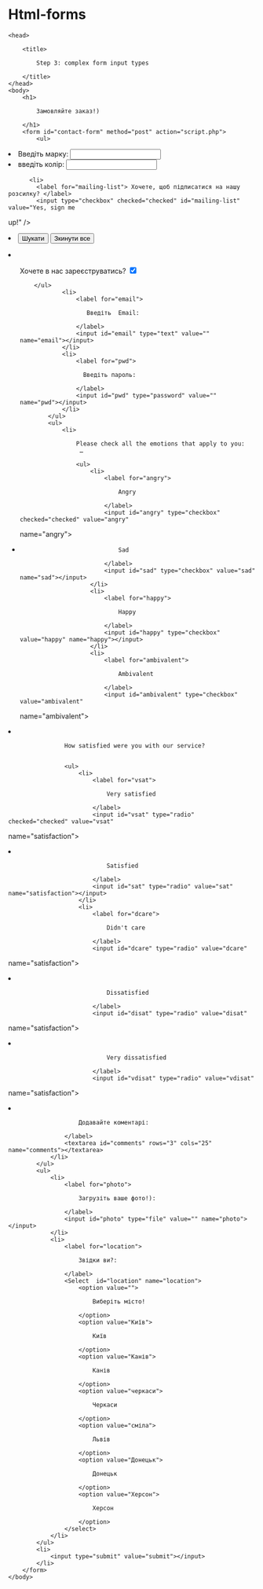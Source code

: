Html-forms
==========

<!DOCTYPE html>

<html lang="en-GB">

    <head>
       
        <title>

            Step 3: complex form input types

        </title>
    </head>
    <body>
        <h1>

            Замовляйте заказ!)

        </h1>
        <form id="contact-form" method="post" action="script.php">
            <ul>
                

<li>
	        <label for="Введіть марку">Введіть марку:</label>
	        <input type="text" name="Введіть марку" id="Введіть марку" value="" />
	      </li>
	      <li>
	        <label for="введіть колір">введіть колір:</label>
	        <input type="text" name="введіть колір" id="введіть колір" value="" />
	      </li>
	      
	      <li>
	        <label for="mailing-list"> Хочете, щоб підписатися на нашу розсилку? </label>
	        <input type="checkbox" checked="checked" id="mailing-list" value="Yes, sign me 

up!" />
	      </li>
	      <li>
	        <input type="submit" value="Шукати" />
	        <input type="reset" value="Зкинути все" />
	      </li>

<li>
</ul><ul></ul><ul>
	        <label for="mailing-list"> Хочете в нас зареєструватись? </label>
	        <input type="checkbox" checked="checked" id="mailing-list" value="Yes, sign me 

up!" />
	      </li>


	    </ul>
                <li>
                    <label for="email">

                       Введіть  Email:

                    </label>
                    <input id="email" type="text" value="" name="email"></input>
                </li>
                <li>
                    <label for="pwd">

                      Введіть пароль:

                    </label>
                    <input id="pwd" type="password" value="" name="pwd"></input>
                </li>
            </ul>
            <ul>
                <li>

                    Please check all the emotions that apply to you:
                     …

                    <ul>
                        <li>
                            <label for="angry">

                                Angry

                            </label>
                            <input id="angry" type="checkbox" checked="checked" value="angry" 

name="angry"></input>
                        </li>
                        <li>
                            <label for="sad">

                                Sad

                            </label>
                            <input id="sad" type="checkbox" value="sad" name="sad"></input>
                        </li>
                        <li>
                            <label for="happy">

                                Happy

                            </label>
                            <input id="happy" type="checkbox" value="happy" name="happy"></input>
                        </li>
                        <li>
                            <label for="ambivalent">

                                Ambivalent

                            </label>
                            <input id="ambivalent" type="checkbox" value="ambivalent" 

name="ambivalent"></input>
                        </li>
                    </ul>
                </li>
                <li>

                    How satisfied were you with our service?
                        

                    <ul>
                        <li>
                            <label for="vsat">

                                Very satisfied

                            </label>
                            <input id="vsat" type="radio" checked="checked" value="vsat" 

name="satisfaction"></input>
                        </li>
                        <li>
                            <label for="sat">

                                Satisfied

                            </label>
                            <input id="sat" type="radio" value="sat" name="satisfaction"></input>
                        </li>
                        <li>
                            <label for="dcare">

                                Didn't care

                            </label>
                            <input id="dcare" type="radio" value="dcare" 

name="satisfaction"></input>
                        </li>
                        <li>
                            <label for="disat">

                                Dissatisfied

                            </label>
                            <input id="disat" type="radio" value="disat" 

name="satisfaction"></input>
                        </li>
                        <li>
                            <label for="vdisat">

                                Very dissatisfied

                            </label>
                            <input id="vdisat" type="radio" value="vdisat" 

name="satisfaction"></input>
                        </li>
                    </ul>
                </li>
                <li>
                    <label for="comments">

                        Додавайте коментарі:

                    </label>
                    <textarea id="comments" rows="3" cols="25" name="comments"></textarea>
                </li>
            </ul>
            <ul>
                <li>
                    <label for="photo">

                        Загрузіть ваше фото!):

                    </label>
                    <input id="photo" type="file" value="" name="photo"></input>
                </li>
                <li>
                    <label for="location">

                        Звідки ви?:

                    </label>
                    <Select  id="location" name="location">
                        <option value="">

                            Виберіть місто!

                        </option>
                        <option value="Київ">

                            Київ

                        </option>
                        <option value="Канів">

                            Канів

                        </option>
                        <option value="черкаси">

                            Черкаси

                        </option>
                        <option value="сміла">

                            Львів

                        </option>
                        <option value="Донецьк">

                            Донецьк

                        </option>
                        <option value="Херсон">

                            Херсон

                        </option>
                    </select>
                </li>
            </ul>
            <li>
                <input type="submit" value="submit"></input>
            </li>
        </form>
    </body>

</html>
